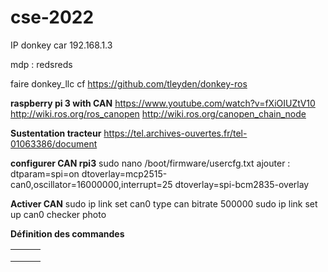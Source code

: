 # cse-2022

IP donkey car 192.168.1.3

mdp : redsreds

faire donkey_llc
cf https://github.com/tleyden/donkey-ros


**raspberry pi 3 with CAN** 
https://www.youtube.com/watch?v=fXiOIUZtV10 
http://wiki.ros.org/ros_canopen
http://wiki.ros.org/canopen_chain_node


**Sustentation tracteur** 
https://tel.archives-ouvertes.fr/tel-01063386/document


**configurer CAN rpi3**
sudo nano /boot/firmware/usercfg.txt
ajouter :
dtparam=spi=on
dtoverlay=mcp2515-can0,oscillator=16000000,interrupt=25
dtoverlay=spi-bcm2835-overlay

**Activer CAN**
sudo ip link set can0 type can bitrate 500000
sudo ip link set up can0
checker photo

**Définition des commandes** 

|      |      |      |
| ---- | ---- | ---- |
|      |      |      |
|      |      |      |
|      |      |      |
